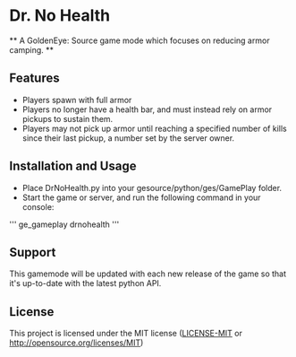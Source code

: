 # Dr. No Health

** A GoldenEye: Source game mode which focuses on reducing armor camping. **

## Features

* Players spawn with full armor
* Players no longer have a health bar, and must instead rely on armor pickups to sustain them.
* Players may not pick up armor until reaching a specified number of kills since their last pickup, a number set by the server owner.

## Installation and Usage

* Place DrNoHealth.py into your gesource/python/ges/GamePlay folder.
* Start the game or server, and run the following command in your console:

'''
ge_gameplay drnohealth
'''

## Support

This gamemode will be updated with each new release of the game so that it's up-to-date with the latest python API.

## License

This project is licensed under the MIT license ([LICENSE-MIT](LICENSE-MIT) or http://opensource.org/licenses/MIT)